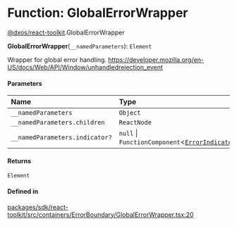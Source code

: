 # Function: GlobalErrorWrapper

[@dxos/react-toolkit](../modules/dxos_react_toolkit.md).GlobalErrorWrapper

**GlobalErrorWrapper**(`__namedParameters`): `Element`

Wrapper for global error handling.
https://developer.mozilla.org/en-US/docs/Web/API/Window/unhandledrejection_event

#### Parameters

| Name | Type |
| :------ | :------ |
| `__namedParameters` | `Object` |
| `__namedParameters.children` | `ReactNode` |
| `__namedParameters.indicator?` | ``null`` \| `FunctionComponent`<[`ErrorIndicatorProps`](../interfaces/dxos_react_toolkit.ErrorIndicatorProps.md)\> |

#### Returns

`Element`

#### Defined in

[packages/sdk/react-toolkit/src/containers/ErrorBoundary/GlobalErrorWrapper.tsx:20](https://github.com/dxos/dxos/blob/main/packages/sdk/react-toolkit/src/containers/ErrorBoundary/GlobalErrorWrapper.tsx#L20)
